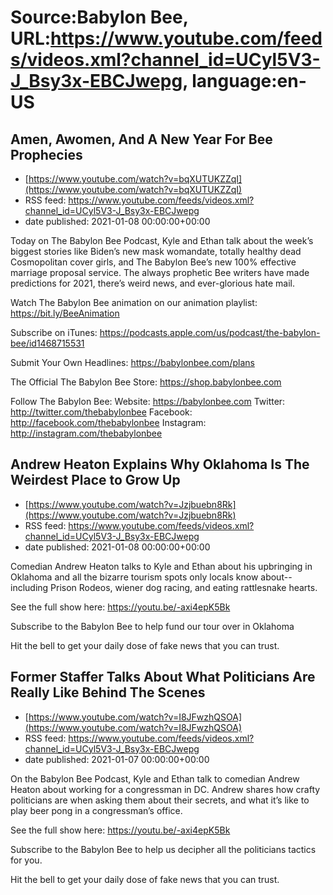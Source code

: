 # Source:Babylon Bee, URL:https://www.youtube.com/feeds/videos.xml?channel_id=UCyl5V3-J_Bsy3x-EBCJwepg, language:en-US

## Amen, Awomen, And A New Year For Bee Prophecies
 - [https://www.youtube.com/watch?v=bqXUTUKZZqI](https://www.youtube.com/watch?v=bqXUTUKZZqI)
 - RSS feed: https://www.youtube.com/feeds/videos.xml?channel_id=UCyl5V3-J_Bsy3x-EBCJwepg
 - date published: 2021-01-08 00:00:00+00:00

Today on The Babylon Bee Podcast, Kyle and Ethan talk about the week’s biggest stories like Biden’s new mask womandate, totally healthy dead Cosmopolitan cover girls, and The Babylon Bee’s new 100% effective marriage proposal service. The always prophetic Bee writers have made predictions for 2021, there’s weird news, and ever-glorious hate mail.

Watch The Babylon Bee animation on our animation playlist: https://bit.ly/BeeAnimation  

Subscribe on iTunes: https://podcasts.apple.com/us/podcast/the-babylon-bee/id1468715531

Submit Your Own Headlines: https://babylonbee.com/plans

The Official The Babylon Bee Store: https://shop.babylonbee.com

Follow The Babylon Bee:
Website: https://babylonbee.com
Twitter: http://twitter.com/thebabylonbee
Facebook: http://facebook.com/thebabylonbee
Instagram: http://instagram.com/thebabylonbee

## Andrew Heaton Explains Why Oklahoma Is The Weirdest Place to Grow Up
 - [https://www.youtube.com/watch?v=Jzjbuebn8Rk](https://www.youtube.com/watch?v=Jzjbuebn8Rk)
 - RSS feed: https://www.youtube.com/feeds/videos.xml?channel_id=UCyl5V3-J_Bsy3x-EBCJwepg
 - date published: 2021-01-08 00:00:00+00:00

Comedian Andrew Heaton talks to Kyle and Ethan about his upbringing in Oklahoma and all the bizarre tourism spots only locals know about-- including Prison Rodeos, wiener dog racing, and eating rattlesnake hearts.

See the full show here:
https://youtu.be/-axi4epK5Bk

Subscribe to the Babylon Bee to help fund our tour over in Oklahoma

Hit the bell to get your daily dose of fake news that you can trust.

## Former Staffer Talks About What Politicians Are Really Like Behind The Scenes
 - [https://www.youtube.com/watch?v=I8JFwzhQSOA](https://www.youtube.com/watch?v=I8JFwzhQSOA)
 - RSS feed: https://www.youtube.com/feeds/videos.xml?channel_id=UCyl5V3-J_Bsy3x-EBCJwepg
 - date published: 2021-01-07 00:00:00+00:00

On the Babylon Bee Podcast, Kyle and Ethan talk to comedian Andrew Heaton about working for a congressman in DC. Andrew shares how crafty politicians are when asking them about their secrets, and what it’s like to play beer pong in a congressman’s office.

See the full show here:
https://youtu.be/-axi4epK5Bk

Subscribe to the Babylon Bee to help us decipher all the politicians tactics for you.

Hit the bell to get your daily dose of fake news that you can trust.

